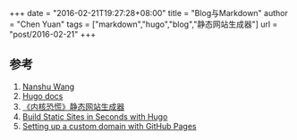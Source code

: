 +++
date = "2016-02-21T19:27:28+08:00"
title = "Blog与Markdown"
author = "Chen Yuan"
tags = ["markdown","hugo","blog","静态网站生成器"]
url = "post/2016-02-21"
+++


## 参考
1. [Nanshu Wang](http://nanshu.wang)
2. [Hugo docs](http://gohugo.io/overview/introduction/)
3. [《内核恐慌》静态网站生成器](http://ipn.li/kernelpanic/3/) 
4. [Build Static Sites in Seconds with Hugo](https://www.udemy.com/build-static-sites-in-seconds-with-hugo/)
5. [Setting up a custom domain with GitHub Pages](https://help.github.com/articles/setting-up-a-custom-domain-with-github-pages/)